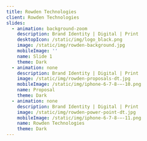 ```yaml
---
title: Rowden Technologies
client: Rowden Technologies
slides:
  - animation: background-zoom
    description: Brand Identity | Digital | Print
    desktopIcon: /static/img/logo_black.png
    image: /static/img/rowden-background.jpg
    mobileImage: ''
    name: Slide 1
    theme: Dark
  - animation: none
    description: Brand Identity | Digital | Print
    image: /static/img/rowden-proposals-dt.jpg
    mobileImage: /static/img/iphone-6-7-8-–-10.png
    name: Proposal
    theme: Dark
  - animation: none
    description: Brand Identity | Digital | Print
    image: /static/img/rowden-power-point-dt.jpg
    mobileImage: /static/img/iphone-6-7-8-–-11.png
    name: Rowden Technologies
    theme: Dark
---
```


